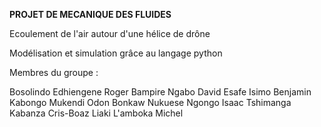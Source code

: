 **PROJET DE MECANIQUE DES FLUIDES**

Ecoulement de l'air autour d'une hélice de drône

Modélisation et simulation grâce au langage python

Membres du groupe :

Bosolindo Edhiengene Roger
Bampire Ngabo David
Esafe Isimo Benjamin
Kabongo Mukendi Odon
Bonkaw
Nukuese Ngongo Isaac
Tshimanga Kabanza Cris-Boaz
Liaki L'amboka Michel